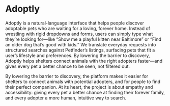 # Adoptly

Adoptly is a natural-language interface that helps people discover adoptable pets who are waiting for a loving, forever home. Instead of wrestling with rigid dropdowns and forms, users can simply type what they’re looking for—like “Show me a playful kitten near Baltimore” or “Find an older dog that’s good with kids.” We translate everyday requests into structured searches against Petfinder’s listings, surfacing pets that fit a user’s lifestyle and preferences. By lowering the barrier to discovery, Adoptly helps shelters connect animals with the right adopters faster—and gives every pet a better chance to be seen, not filtered out.

By lowering the barrier to discovery, the platform makes it easier for shelters to connect animals with potential adopters, and for people to find their perfect companion. At its heart, the project is about empathy and accessibility: giving every pet a better chance at finding their forever family, and every adopter a more human, intuitive way to search.
